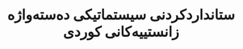 ---
title: "ستانداردکردنی سیستماتیکی دەستەواژە زانستییەکانی کوردی"
meta_title: "توێژینەوەی دەستەواژەی کوردی - ستانداردکردنی وشەسازی زانستی"
description: "چوارچێوەی فراوان بۆ ستانداردکردنی دەستەواژە زانستییەکانی کوردی لە چەندین بواری ئەکادیمیدا."
draft: false
---